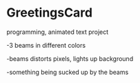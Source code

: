 # GreetingsCard
programming, animated text project 

-3 beams in different colors

-beams distorts pixels, lights up background

-something being sucked up by the beams
